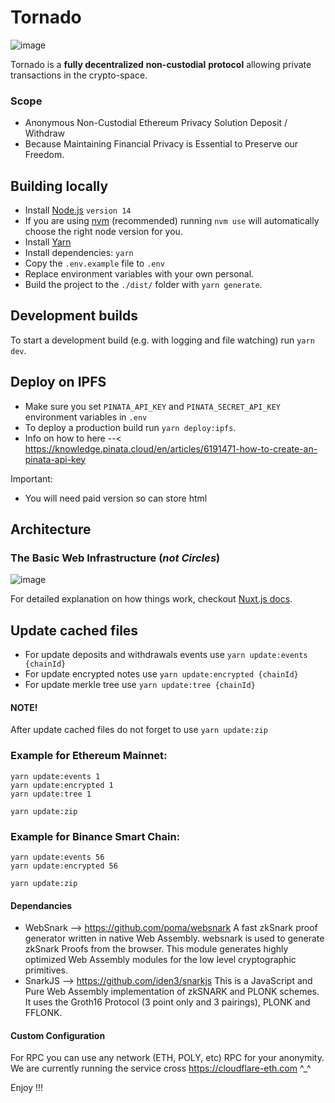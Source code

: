 # Tornado

![image](https://github.com/tHeStRyNg/tornado/assets/118682909/a5525da8-38e5-4118-a328-6e0e340be0d4)

Tornado is a **fully decentralized** **non-custodial** **protocol** allowing private transactions in the crypto-space.

### Scope
- Anonymous Non-Custodial Ethereum Privacy Solution Deposit / Withdraw
- Because Maintaining Financial Privacy is Essential to Preserve our Freedom.

## Building locally

- Install [Node.js](https://nodejs.org) ``` version 14 ```
- If you are using [nvm](https://github.com/creationix/nvm#installation) (recommended) running `nvm use` will automatically choose the right node version for you.
- Install [Yarn](https://yarnpkg.com/en/docs/install)
- Install dependencies: `yarn`
- Copy the `.env.example` file to `.env`
- Replace environment variables with your own personal.
- Build the project to the `./dist/` folder with `yarn generate`.

## Development builds

To start a development build (e.g. with logging and file watching) run `yarn dev`.

## Deploy on IPFS

- Make sure you set `PINATA_API_KEY` and `PINATA_SECRET_API_KEY` environment variables in `.env`
- To deploy a production build run `yarn deploy:ipfs`.
- Info on how to here --< https://knowledge.pinata.cloud/en/articles/6191471-how-to-create-an-pinata-api-key
 
Important:
- You will need paid version so can store html

## Architecture

### The Basic Web Infrastructure (_not Circles_)

![image](https://github.com/tHeStRyNg/tornado/assets/118682909/b8d9e9b2-d5e0-4f69-97ad-6b45b2ba266d)


For detailed explanation on how things work, checkout [Nuxt.js docs](https://nuxtjs.org).

## Update cached files

- For update deposits and withdrawals events use `yarn update:events {chainId}`
- For update encrypted notes use `yarn update:encrypted {chainId}`
- For update merkle tree use `yarn update:tree {chainId}`

#### NOTE!

After update cached files do not forget to use `yarn update:zip`

### Example for Ethereum Mainnet:

```
yarn update:events 1
yarn update:encrypted 1
yarn update:tree 1

yarn update:zip
```

### Example for Binance Smart Chain:

```
yarn update:events 56
yarn update:encrypted 56

yarn update:zip
```

#### Dependancies

- WebSnark --> https://github.com/poma/websnark
A fast zkSnark proof generator written in native Web Assembly. 
websnark is used to generate zkSnark Proofs from the browser.
This module generates highly optimized Web Assembly modules for the low level cryptographic primitives.
- SnarkJS  --> https://github.com/iden3/snarkjs
This is a JavaScript and Pure Web Assembly implementation of zkSNARK and PLONK schemes. It uses the Groth16 Protocol (3 point only and 3 pairings), PLONK and FFLONK.

#### Custom Configuration
 For RPC you can use any network (ETH, POLY, etc) RPC for your anonymity.
 We are currently running the service cross https://cloudflare-eth.com ^_^

 Enjoy !!!
